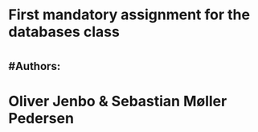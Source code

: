# <h1> First mandatory assignment for the databases class

# <h2> #Authors:
# <p> Oliver Jenbo & Sebastian Møller Pedersen
